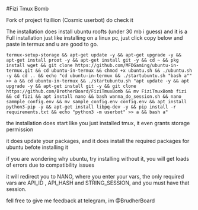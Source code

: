#Fizi Tmux Bomb

Fork of project fizillion (Cosmic userbot) do check it

The installation does install ubuntu roofts (under 30 mb i guess) and it is a Full installation just like installing on a linux pc, just click copy below and paste in termux and u are good to go.

```
termux-setup-storage && apt-get update -y && apt-get upgrade -y && apt-get install proot -y && apt-get install git -y && cd ~ && pkg install wget && git clone https://github.com/MFDGaming/ubuntu-in-termux.git && cd ubuntu-in-termux && chmod +x ubuntu.sh && ./ubuntu.sh -y && cd .. && echo "cd ubuntu-in-termux && ./startubuntu.sh "bash a"" >> a && cd ubuntu-in-termux && ./startubuntu.sh "apt update -y && apt upgrade -y && apt-get install git -y && git clone https://github.com/BrotherBoard/FiziTmuxBomb && mv FiziTmuxBomb fizi && cd fizi && apt install nano && bash wanna_do_session.sh && nano sammple_config.env && mv sample_config.env config.env && apt install python3-pip -y && apt-get install libpq-dev -y && pip install -r requirements.txt && echo "python3 -m userbot" >> a && bash a"
```

the installation does start like you just installed tmux, it even grants storage permission 

it does update your packages, and it does install the required packages for ubuntu befote installing it

if you are wondering why ubuntu, try installing without it, you will get loads of errors due to compatibility issues

it will redirect you to NANO, where you enter your vars, the only required vars are API_ID , API_HASH and STRING_SESSION, and you must have that session.

fell free to give me feedback at telegram, im @BrudherBoard
